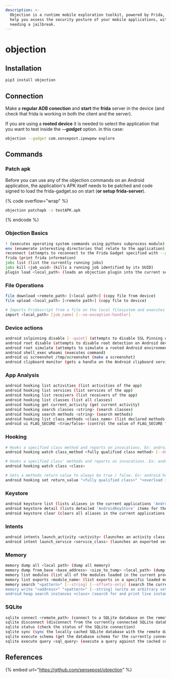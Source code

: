 ```yaml
---
description: >-
  Objection is a runtime mobile exploration toolkit, powered by Frida, built to
  help you assess the security posture of your mobile applications, without
  needing a jailbreak.
---
```


# objection

## Installation

```bash
pip3 install objection
```

## Connection

Make a **regular ADB conection** and **start** the **frida** server in the device (and check that frida is working in both the client and the server).

If you are using a **rooted device** it is needed to select the application that you want to test inside the _**--gadget**_ option. in this case:

```bash
objection --gadget com.sensepost.ipewpew explore
```

## Commands

### Patch apk

Before you can use any of the objection commands on an Android application, the application's APK itself needs to be patched and code signed to load the frida-gadget.so on start (**or setup frida-server**).

{% code overflow="wrap" %}
```bash
objection patchapk -s testAPK.apk
```
{% endcode %}

### Objection Basics

```bash
! (executes operating system commands using pythons subprocess module)
env (enumerate interesting directories that relate to the application)
reconnect (attempts to reconnect to the Frida Gadget specified with --gadget on startup)
frida (print frida information)
jobs list (list the currently running jobs)
jobs kill <job_uuid> (kills a running job identified by its UUID)
plugin load <local_path> (loads an objection plugin into the current session)
```

### File Operations

```bash
file download <remote_path> [<local path>] (copy file from device)
file upload <local_path> [<remote path>] (copy file to device)

# Imports Fridascript from a file on the local filesystem and executes it as a job. Ex:  import ~/home/hooks/custom.js custom-hook-name
import <local_path> [job_name] [--no-exception-handler]
```

### Device actions

```bash
android sslpinning disable [--quiet] (attempts to disable SSL Pinning on Android devices)
android root disable (attempts to disable root detection on Android devices)
android root simulate (attempts to simulate a rooted Android environment)
android shell_exec whoami (executes command)
android ui screenshot /tmp/screenshot (make a screenshot)
android clipboard monitor (gets a handle on the Android clipboard service)
```

### App Analysis

```bash
android hooking list activities (list activities of the app)
android hooking list services (list services of the app)
android hooking list receivers (list receivers of the app)
android hooking list classes (list all classes)
android hooking get current_activity (get current activity)
android hooking search classes <string> (search classes)
android hooking search methods <string> (search methods)
android hooking list class_methods <class_name> (list declared methods of a class with their parameters)
android ui FLAG_SECURE <true/false> (control the value of FLAG_SECURE for the current Activity)
```

### Hooking

```bash
# Hooks a specified class method and reports on invocations. Ex: android hooking watch class_method com.example.test.login
android hooking watch class_method <fully qualified class method> [--dump-args] [--dump-backtrace] [--dump-return]

# Hooks a specified class' methods and reports on invocations. Ex: android hooking watch class com.example.test
android hooking watch class <class>

# Sets a methods return value to always be true / false. Ex: android hooking set return_value com.example.test.rootUtils.isRooted false
android hooking set return_value "<fully qualified class>" "<overload if needed>" <true / false>
```

### Keystore

```bash
android keystore list (lists aliases in the current applications 'AndroidKeyStore' KeyStore)
android keystore detail (lists detailed 'AndroidKeyStore' items for the current application)
android keystore clear (clears all aliases in the current applications 'AndroidKeyStore' Keystore)
```

### Intents

```bash
android intents launch_activity <activity> (launches an activity class by building a new Intent)
android intent launch_service <service_class> (launches an exported service class by building a new Intent)
```

### Memory

```bash
memory dump all <local path> (dump all memory)
memory dump from_base <base_address> <size_to_tump> <local_path> (dump part of the memory)
memory list modules (list all of the modules loaded in the current process)
memory list exports <module_name> (list exports in a specific loaded module)
memory search "<pattern>" [--string] [--offsets-only] (search the current processes' heap for a pattern)
memory write "<address>" "<pattern>" [--string] (write an arbitrary set of bytes to an address in memory)
android heap search instances <class> (search for and print live instances of a specific Java class)
```

### SQLite

```bash
sqlite connect <remote_path> (connect to a SQLite database on the remote device)
sqlite disconnect (disconnect from the currently connected SQLite database file)
sqlite status (check the status of the SQLite connection)
sqlite sync (sync the locally cached SQLite database with the remote database)
sqlite execute schema (get the database schema for the currently connected SQLite database)
sqlite execute query <sql_query> (execute a query against the cached copy of the connected SQLite database)
```

## References

{% embed url="https://github.com/sensepost/objection" %}
